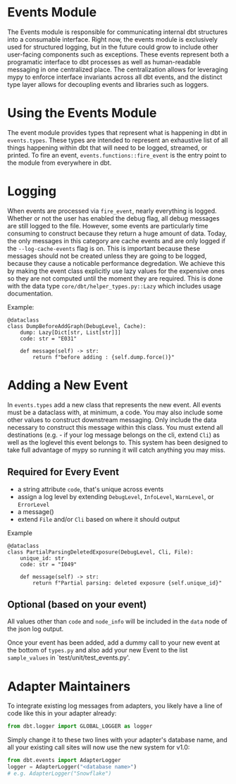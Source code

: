 # Events Module

The Events module is responsible for communicating internal dbt structures into a consumable interface. Right now, the events module is exclusively used for structured logging, but in the future could grow to include other user-facing components such as exceptions. These events represent both a programatic interface to dbt processes as well as human-readable messaging in one centralized place. The centralization allows for leveraging mypy to enforce interface invariants across all dbt events, and the distinct type layer allows for decoupling events and libraries such as loggers.

# Using the Events Module
The event module provides types that represent what is happening in dbt in `events.types`. These types are intended to represent an exhaustive list of all things happening within dbt that will need to be logged, streamed, or printed. To fire an event, `events.functions::fire_event` is the entry point to the module from everywhere in dbt.

# Logging
When events are processed via `fire_event`, nearly everything is logged. Whether or not the user has enabled the debug flag, all debug messages are still logged to the file. However, some events are particularly time consuming to construct because they return a huge amount of data. Today, the only messages in this category are cache events and are only logged if the `--log-cache-events` flag is on. This is important because these messages should not be created unless they are going to be logged, because they cause a noticable performance degredation. We achieve this by making the event class explicitly use lazy values for the expensive ones so they are not computed until the moment they are required. This is done with the data type `core/dbt/helper_types.py::Lazy` which includes usage documentation.

Example:
```
@dataclass
class DumpBeforeAddGraph(DebugLevel, Cache):
    dump: Lazy[Dict[str, List[str]]]
    code: str = "E031"

    def message(self) -> str:
        return f"before adding : {self.dump.force()}"
```


# Adding a New Event
In `events.types` add a new class that represents the new event. All events must be a dataclass with, at minimum, a code.  You may also include some other values to construct downstream messaging. Only include the data necessary to construct this message within this class. You must extend all destinations (e.g. - if your log message belongs on the cli, extend `Cli`) as well as the loglevel this event belongs to.  This system has been designed to take full advantage of mypy so running it will catch anything you may miss.

## Required for Every Event

- a string attribute `code`, that's unique across events
- assign a log level by extending `DebugLevel`, `InfoLevel`, `WarnLevel`, or `ErrorLevel`
- a message()
- extend `File` and/or `Cli` based on where it should output

Example
```
@dataclass
class PartialParsingDeletedExposure(DebugLevel, Cli, File):
    unique_id: str
    code: str = "I049"

    def message(self) -> str:
        return f"Partial parsing: deleted exposure {self.unique_id}"

```

## Optional (based on your event)


All values other than `code` and `node_info` will be included in the `data` node of the json log output.

Once your event has been added, add a dummy call to your new event at the bottom of `types.py` and also add your new Event to the list `sample_values` in `test/unit/test_events.py'.

# Adapter Maintainers
To integrate existing log messages from adapters, you likely have a line of code like this in your adapter already:
```python
from dbt.logger import GLOBAL_LOGGER as logger
```

Simply change it to these two lines with your adapter's database name, and all your existing call sites will now use the new system for v1.0:
```python
from dbt.events import AdapterLogger
logger = AdapterLogger("<database name>")
# e.g. AdapterLogger("Snowflake")
```
